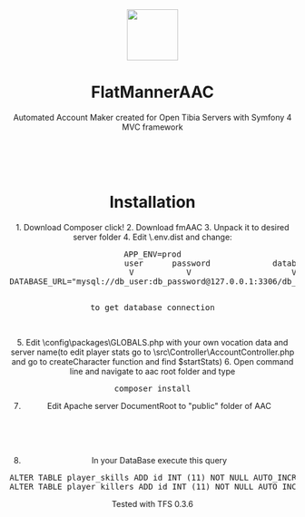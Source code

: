 <div align=center>
<img src="http://ghost-web.pl/images/flatmannerLogo.svg" alt="" width="90" height="90">
<h1>FlatMannerAAC</h1>
Automated Account Maker created for Open Tibia Servers with Symfony 4 MVC framework
<br>
<br>
<br>
<br>
<br>
<h1>Installation</h1>
1. Download Composer click!
2. Download fmAAC
3. Unpack it to desired server folder
4. Edit \.env.dist and change:
<pre>
APP_ENV=prod
                        user      password             database name
                         V           V                     V
DATABASE_URL="mysql://db_user:db_password@127.0.0.1:3306/db_name"

to get database connection</pre>
<br>
5. Edit \config\packages\GLOBALS.php with your own vocation data and server name(to edit player stats go to \src\Controller\AccountController.php and go to createCharacter function and find $startStats)
6. Open command line and navigate to aac root folder and type
<pre>
composer install
</pre>
7. Edit Apache server DocumentRoot to "public" folder of AAC
<br>
<br>
<br>


8. In your DataBase execute this query
<pre>
ALTER TABLE player_skills ADD id INT (11) NOT NULL AUTO_INCREMENT PRIMARY KEY;
ALTER TABLE player_killers ADD id INT (11) NOT NULL AUTO_INCREMENT PRIMARY KEY;
</pre>

Tested with TFS 0.3.6
</div>

